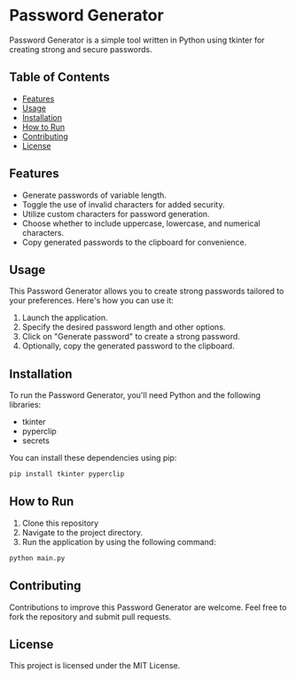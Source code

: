# Password Generator

Password Generator is a simple tool written in Python using tkinter for creating strong and secure passwords.

## Table of Contents

- [Features](#features)
- [Usage](#usage)
- [Installation](#installation)
- [How to Run](#how-to-run)
- [Contributing](#contributing)
- [License](#license)

## Features

- Generate passwords of variable length.
- Toggle the use of invalid characters for added security.
- Utilize custom characters for password generation.
- Choose whether to include uppercase, lowercase, and numerical characters.
- Copy generated passwords to the clipboard for convenience.

## Usage

This Password Generator allows you to create strong passwords tailored to your preferences. Here's how you can use it:

1. Launch the application.
2. Specify the desired password length and other options.
3. Click on "Generate password" to create a strong password.
4. Optionally, copy the generated password to the clipboard.

## Installation

To run the Password Generator, you'll need Python and the following libraries:

- tkinter
- pyperclip
- secrets

You can install these dependencies using pip:

```bash
pip install tkinter pyperclip
```

## How to Run

1. Clone this repository
2. Navigate to the project directory.
3. Run the application by using the following command:

```bash
python main.py
```

## Contributing

Contributions to improve this Password Generator are welcome. Feel free to fork the repository and submit pull requests.

## License

This project is licensed under the MIT License.
